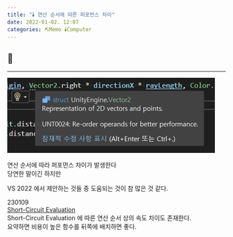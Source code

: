 ```yaml
---
title: "🕯️ 연산 순서에 따른 퍼포먼스 차이"
date: 2022-01-02. 12:07
categories: ⛏️Memo 🕯️Computer
---
```

## 💎

---

![참고](../../assets/img/2022/220102_0000.png)

연산 순서에 따라 퍼포먼스 차이가 발생한다  
당연한 말이긴 하지만  

VS 2022 에서 제안하는 것들 중 도움되는 것이 참 많은 것 같다.  

230109  
[Short-Circuit Evaluation](https://mascari4615.github.io/posts/Short-Circuit-Evaluation/)  
Short-Circuit Evaluation 에 따른 연산 순서 상의 속도 차이도 존재한다.  
요약하면 비용이 높은 함수를 뒤쪽에 배치하면 좋다.  
